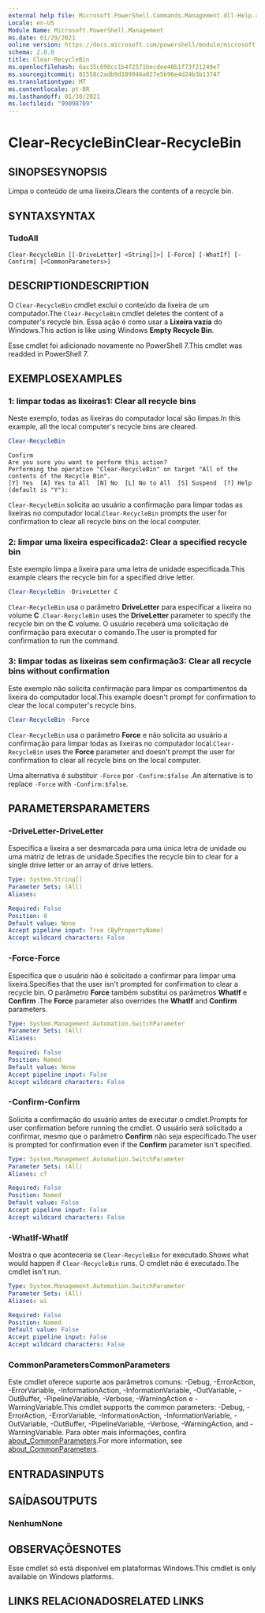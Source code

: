 ```yaml
---
external help file: Microsoft.PowerShell.Commands.Management.dll-Help.xml
Locale: en-US
Module Name: Microsoft.PowerShell.Management
ms.date: 01/29/2021
online version: https://docs.microsoft.com/powershell/module/microsoft.powershell.management/clear-recyclebin?view=powershell-7.1&WT.mc_id=ps-gethelp
schema: 2.0.0
title: Clear-RecycleBin
ms.openlocfilehash: 6ac35c698cc1b4f2571becdee48b1f73f21249e7
ms.sourcegitcommit: 81558c2adb9d109946a027e5b96e4d24b3b13747
ms.translationtype: MT
ms.contentlocale: pt-BR
ms.lasthandoff: 01/30/2021
ms.locfileid: "99098709"
---
```

# <span data-ttu-id="7450c-102">Clear-RecycleBin</span><span class="sxs-lookup"><span data-stu-id="7450c-102">Clear-RecycleBin</span></span>

## <span data-ttu-id="7450c-103">SINOPSE</span><span class="sxs-lookup"><span data-stu-id="7450c-103">SYNOPSIS</span></span>
<span data-ttu-id="7450c-104">Limpa o conteúdo de uma lixeira.</span><span class="sxs-lookup"><span data-stu-id="7450c-104">Clears the contents of a recycle bin.</span></span>

## <span data-ttu-id="7450c-105">SYNTAX</span><span class="sxs-lookup"><span data-stu-id="7450c-105">SYNTAX</span></span>

### <span data-ttu-id="7450c-106">Tudo</span><span class="sxs-lookup"><span data-stu-id="7450c-106">All</span></span>

```
Clear-RecycleBin [[-DriveLetter] <String[]>] [-Force] [-WhatIf] [-Confirm] [<CommonParameters>]
```

## <span data-ttu-id="7450c-107">DESCRIPTION</span><span class="sxs-lookup"><span data-stu-id="7450c-107">DESCRIPTION</span></span>

<span data-ttu-id="7450c-108">O `Clear-RecycleBin` cmdlet exclui o conteúdo da lixeira de um computador.</span><span class="sxs-lookup"><span data-stu-id="7450c-108">The `Clear-RecycleBin` cmdlet deletes the content of a computer's recycle bin.</span></span> <span data-ttu-id="7450c-109">Essa ação é como usar a **Lixeira vazia** do Windows.</span><span class="sxs-lookup"><span data-stu-id="7450c-109">This action is like using Windows **Empty Recycle Bin**.</span></span>

<span data-ttu-id="7450c-110">Esse cmdlet foi adicionado novamente no PowerShell 7.</span><span class="sxs-lookup"><span data-stu-id="7450c-110">This cmdlet was readded in PowerShell 7.</span></span>

## <span data-ttu-id="7450c-111">EXEMPLOS</span><span class="sxs-lookup"><span data-stu-id="7450c-111">EXAMPLES</span></span>

### <span data-ttu-id="7450c-112">1: limpar todas as lixeiras</span><span class="sxs-lookup"><span data-stu-id="7450c-112">1: Clear all recycle bins</span></span>

<span data-ttu-id="7450c-113">Neste exemplo, todas as lixeiras do computador local são limpas.</span><span class="sxs-lookup"><span data-stu-id="7450c-113">In this example, all the local computer's recycle bins are cleared.</span></span>

```powershell
Clear-RecycleBin
```

```Output
Confirm
Are you sure you want to perform this action?
Performing the operation "Clear-RecycleBin" on target "All of the contents of the Recycle Bin".
[Y] Yes  [A] Yes to All  [N] No  [L] No to All  [S] Suspend  [?] Help (default is "Y"):
```

<span data-ttu-id="7450c-114">`Clear-RecycleBin` solicita ao usuário a confirmação para limpar todas as lixeiras no computador local.</span><span class="sxs-lookup"><span data-stu-id="7450c-114">`Clear-RecycleBin` prompts the user for confirmation to clear all recycle bins on the local computer.</span></span>

### <span data-ttu-id="7450c-115">2: limpar uma lixeira especificada</span><span class="sxs-lookup"><span data-stu-id="7450c-115">2: Clear a specified recycle bin</span></span>

<span data-ttu-id="7450c-116">Este exemplo limpa a lixeira para uma letra de unidade especificada.</span><span class="sxs-lookup"><span data-stu-id="7450c-116">This example clears the recycle bin for a specified drive letter.</span></span>

```powershell
Clear-RecycleBin -DriveLetter C
```

<span data-ttu-id="7450c-117">`Clear-RecycleBin` usa o parâmetro **DriveLetter** para especificar a lixeira no volume **C** .</span><span class="sxs-lookup"><span data-stu-id="7450c-117">`Clear-RecycleBin` uses the **DriveLetter** parameter to specify the recycle bin on the **C** volume.</span></span> <span data-ttu-id="7450c-118">O usuário receberá uma solicitação de confirmação para executar o comando.</span><span class="sxs-lookup"><span data-stu-id="7450c-118">The user is prompted for confirmation to run the command.</span></span>

### <span data-ttu-id="7450c-119">3: limpar todas as lixeiras sem confirmação</span><span class="sxs-lookup"><span data-stu-id="7450c-119">3: Clear all recycle bins without confirmation</span></span>

<span data-ttu-id="7450c-120">Este exemplo não solicita confirmação para limpar os compartimentos da lixeira do computador local.</span><span class="sxs-lookup"><span data-stu-id="7450c-120">This example doesn't prompt for confirmation to clear the local computer's recycle bins.</span></span>

```powershell
Clear-RecycleBin -Force
```

<span data-ttu-id="7450c-121">`Clear-RecycleBin` usa o parâmetro **Force** e não solicita ao usuário a confirmação para limpar todas as lixeiras no computador local.</span><span class="sxs-lookup"><span data-stu-id="7450c-121">`Clear-RecycleBin` uses the **Force** parameter and doesn't prompt the user for confirmation to clear all recycle bins on the local computer.</span></span>

<span data-ttu-id="7450c-122">Uma alternativa é substituir `-Force` por `-Confirm:$false` .</span><span class="sxs-lookup"><span data-stu-id="7450c-122">An alternative is to replace `-Force` with `-Confirm:$false`.</span></span>

## <span data-ttu-id="7450c-123">PARAMETERS</span><span class="sxs-lookup"><span data-stu-id="7450c-123">PARAMETERS</span></span>

### <span data-ttu-id="7450c-124">-DriveLetter</span><span class="sxs-lookup"><span data-stu-id="7450c-124">-DriveLetter</span></span>

<span data-ttu-id="7450c-125">Especifica a lixeira a ser desmarcada para uma única letra de unidade ou uma matriz de letras de unidade.</span><span class="sxs-lookup"><span data-stu-id="7450c-125">Specifies the recycle bin to clear for a single drive letter or an array of drive letters.</span></span>

```yaml
Type: System.String[]
Parameter Sets: (All)
Aliases:

Required: False
Position: 0
Default value: None
Accept pipeline input: True (ByPropertyName)
Accept wildcard characters: False
```

### <span data-ttu-id="7450c-126">-Force</span><span class="sxs-lookup"><span data-stu-id="7450c-126">-Force</span></span>

<span data-ttu-id="7450c-127">Especifica que o usuário não é solicitado a confirmar para limpar uma lixeira.</span><span class="sxs-lookup"><span data-stu-id="7450c-127">Specifies that the user isn't prompted for confirmation to clear a recycle bin.</span></span> <span data-ttu-id="7450c-128">O parâmetro **Force** também substitui os parâmetros **WhatIf** e **Confirm** .</span><span class="sxs-lookup"><span data-stu-id="7450c-128">The **Force** parameter also overrides the **WhatIf** and **Confirm** parameters.</span></span>

```yaml
Type: System.Management.Automation.SwitchParameter
Parameter Sets: (All)
Aliases:

Required: False
Position: Named
Default value: None
Accept pipeline input: False
Accept wildcard characters: False
```

### <span data-ttu-id="7450c-129">-Confirm</span><span class="sxs-lookup"><span data-stu-id="7450c-129">-Confirm</span></span>

<span data-ttu-id="7450c-130">Solicita a confirmação do usuário antes de executar o cmdlet.</span><span class="sxs-lookup"><span data-stu-id="7450c-130">Prompts for user confirmation before running the cmdlet.</span></span> <span data-ttu-id="7450c-131">O usuário será solicitado a confirmar, mesmo que o parâmetro **Confirm** não seja especificado.</span><span class="sxs-lookup"><span data-stu-id="7450c-131">The user is prompted for confirmation even if the **Confirm** parameter isn't specified.</span></span>

```yaml
Type: System.Management.Automation.SwitchParameter
Parameter Sets: (All)
Aliases: cf

Required: False
Position: Named
Default value: False
Accept pipeline input: False
Accept wildcard characters: False
```

### <span data-ttu-id="7450c-132">-WhatIf</span><span class="sxs-lookup"><span data-stu-id="7450c-132">-WhatIf</span></span>

<span data-ttu-id="7450c-133">Mostra o que aconteceria se `Clear-RecycleBin` for executado.</span><span class="sxs-lookup"><span data-stu-id="7450c-133">Shows what would happen if `Clear-RecycleBin` runs.</span></span> <span data-ttu-id="7450c-134">O cmdlet não é executado.</span><span class="sxs-lookup"><span data-stu-id="7450c-134">The cmdlet isn't run.</span></span>

```yaml
Type: System.Management.Automation.SwitchParameter
Parameter Sets: (All)
Aliases: wi

Required: False
Position: Named
Default value: False
Accept pipeline input: False
Accept wildcard characters: False
```

### <span data-ttu-id="7450c-135">CommonParameters</span><span class="sxs-lookup"><span data-stu-id="7450c-135">CommonParameters</span></span>

<span data-ttu-id="7450c-136">Este cmdlet oferece suporte aos parâmetros comuns: -Debug, -ErrorAction, -ErrorVariable, -InformationAction, -InformationVariable, -OutVariable, -OutBuffer, -PipelineVariable, -Verbose, -WarningAction e -WarningVariable.</span><span class="sxs-lookup"><span data-stu-id="7450c-136">This cmdlet supports the common parameters: -Debug, -ErrorAction, -ErrorVariable, -InformationAction, -InformationVariable, -OutVariable, -OutBuffer, -PipelineVariable, -Verbose, -WarningAction, and -WarningVariable.</span></span> <span data-ttu-id="7450c-137">Para obter mais informações, confira [about_CommonParameters](https://go.microsoft.com/fwlink/?LinkID=113216).</span><span class="sxs-lookup"><span data-stu-id="7450c-137">For more information, see [about_CommonParameters](https://go.microsoft.com/fwlink/?LinkID=113216).</span></span>

## <span data-ttu-id="7450c-138">ENTRADAS</span><span class="sxs-lookup"><span data-stu-id="7450c-138">INPUTS</span></span>

## <span data-ttu-id="7450c-139">SAÍDAS</span><span class="sxs-lookup"><span data-stu-id="7450c-139">OUTPUTS</span></span>

### <span data-ttu-id="7450c-140">Nenhum</span><span class="sxs-lookup"><span data-stu-id="7450c-140">None</span></span>

## <span data-ttu-id="7450c-141">OBSERVAÇÕES</span><span class="sxs-lookup"><span data-stu-id="7450c-141">NOTES</span></span>

<span data-ttu-id="7450c-142">Esse cmdlet só está disponível em plataformas Windows.</span><span class="sxs-lookup"><span data-stu-id="7450c-142">This cmdlet is only available on Windows platforms.</span></span>

## <span data-ttu-id="7450c-143">LINKS RELACIONADOS</span><span class="sxs-lookup"><span data-stu-id="7450c-143">RELATED LINKS</span></span>
